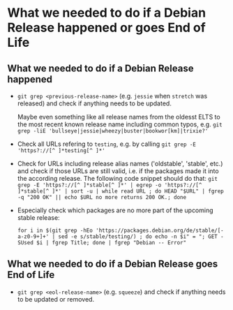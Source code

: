 What we needed to do if a Debian Release happened or goes End of Life
=====================================================================

What we needed to do if a Debian Release happened
-------------------------------------------------

* `git grep <previous-release-name>` (e.g. `jessie` when `stretch` was
  released) and check if anything needs to be updated.

  Maybe even something like all release names from the oldesst ELTS to
  the most recent known release name including common typos, e.g.
  `git grep -liE 'bullseye|jessie|wheezy|buster|bookwor[km]|trixie?'`

* Check all URLs refering to `testing`, e.g. by calling `git grep -E
  'https?://[^ ]*testing[^ ]*'`

* Check for URLs including release alias names ('oldstable', 'stable',
  etc.) and check if those URLs are still valid, i.e. if the packages
  made it into the according release. The following code snippet
  should do that: `git grep -E 'https?://[^ ]*stable[^ ]*' | egrep -o
  'https?://[^ ]*stable[^ ]*' | sort -u | while read URL ; do HEAD
  "$URL" | fgrep -q "200 OK" || echo $URL no more returns 200 OK.;
  done`

* Especially check which packages are no more part of the upcoming
  stable release:

  `for i in $(git grep -hEo 'https://packages.debian.org/de/stable/[-a-z0-9+]+' | sed -e s/stable/testing/) ; do echo -n $i" = "; GET -SUsed $i | fgrep Title; done | fgrep "Debian -- Error"`

What we needed to do if a Debian Release goes End of Life
---------------------------------------------------------

* `git grep <eol-release-name>` (e.g. `squeeze`) and check if anything
  needs to be updated or removed.

